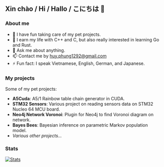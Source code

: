 ##  Xin chào / Hi / Hallo / こにちは 👋

### About me
- 🔭 I have fun taking care of my pet projects.
- 🌱 I earn my life with C++ and C, but also really interested in learning Go and Rust.
- 💬 Ask me about anything.
- 📫 Contact me by huy.phung1292@gmail.com
- ⚡ Fun fact: I speak Vietnamese, English, German, and Japanese. 

### My projects
Some of my pet projects:
- **A5Cuda**: A5/1 Rainbow table chain generator in CUDA.
- **STM32 Sensors**: Various project on reading sensors data on STM32 Nucleo 64 MCU board.
- **Neo4j Network Voronoi**: Plugin for Neo4j to find Voronoi diagram on network.
- **Bayes Bees**: Bayesian inference on parametric Markov population model.
- *Various other projects...*

### Stats
[![Stats](https://github-readme-stats.vercel.app/api?username=huypn12&count_private=true&show_icons=true)](https://gitmemory.com/huypn12)